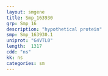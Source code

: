 ```yaml
---
layout: smgene
title: Smp_163930
grp: Smp_16
description: "hypothetical protein"
smp: Smp_163930.1
uniprot: "G4VTL0"
length:  1317
cdd: "ns"
kk: ns
categories: sm
---
```

